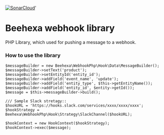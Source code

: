 [![SonarCloud](https://sonarcloud.io/images/project_badges/sonarcloud-white.svg)](https://sonarcloud.io/summary/new_code?id=hhieubeehexa_webhook-php)'

# Beehexa webhook library

PHP Library, which used for pushing a message to a webhook.

### How to use the library 
```
$messageBuilder = new Beehexa\WebhookPhp\Hook\Data\MessageBuilder();
$messageBuilder->setText('product');
$messageBuilder->setEntityId('entity_id');
$messageBuilder->addField('event_name', 'update');
$messageBuilder->addField('entity_type', $this->getEntityName());
$messageBuilder->addField('entity_id', $entity->getId());
$message = $this->messageBuilder->build();

/// Sample Slack stretagy::
$hookURL = 'https://hooks.slack.com/services/xxxx/xxxx/xxxx';
$hookStrategy = Beehexa\WebhookPhp\Hook\Strategy\SlackChannel($hookURL);

$hookContext = new HookContext($hookStrategy);
$hookContext->exec($message);
```
